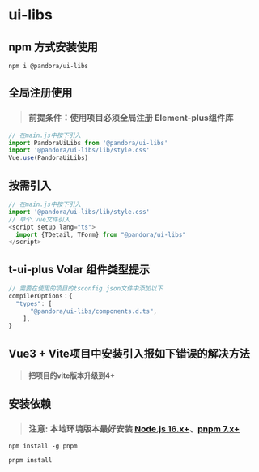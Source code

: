 # ui-libs

## npm 方式安装使用

```shell
npm i @pandora/ui-libs
```

## 全局注册使用

> ### 前提条件：使用项目必须全局注册 Element-plus组件库

```js
// 在main.js中按下引入
import PandoraUiLibs from '@pandora/ui-libs'
import '@pandora/ui-libs/lib/style.css'
Vue.use(PandoraUiLibs)
```

## 按需引入

```js
// 在main.js中按下引入
import '@pandora/ui-libs/lib/style.css'
// 单个.vue文件引入
<script setup lang="ts">
  import {TDetail, TForm} from "@pandora/ui-libs"
</script>
```

## t-ui-plus Volar 组件类型提示

```js
// 需要在使用的项目的tsconfig.json文件中添加以下
compilerOptions：{
  "types": [
      "@pandora/ui-libs/components.d.ts",
    ],
}

```
## Vue3 + Vite项目中安装引入报如下错误的解决方法
> #### 把项目的vite版本升级到4+


## 安装依赖
> ### 注意: 本地环境版本最好安装 [Node.js 16.x+](https://nodejs.org/en)、[pnpm 7.x+](https://github.com/pnpm/pnpm/)

```shell
npm install -g pnpm

pnpm install

